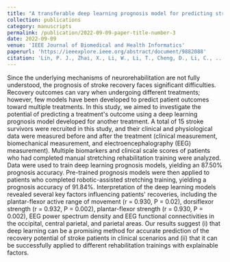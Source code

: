 ```yaml
---
title: "A transferable deep learning prognosis model for predicting stroke patients' recovery in different rehabilitation trainings"
collection: publications
category: manuscripts
permalink: /publication/2022-09-09-paper-title-number-3
date: 2022-09-09
venue: 'IEEE Journal of Biomedical and Health Informatics'
paperurl: 'https://ieeexplore.ieee.org/abstract/document/9882088'
citation: 'Lin, P. J., Zhai, X., Li, W., Li, T., Cheng, D., Li, C., ... & Ji, L. (2022). A transferable deep learning prognosis model for predicting stroke patients' recovery in different rehabilitation trainings. IEEE Journal of Biomedical and Health Informatics, 26(12), 6003-6011.'
---
```


Since the underlying mechanisms of neurorehabilitation are not fully understood, the prognosis of stroke recovery faces significant difficulties. Recovery outcomes can vary when undergoing different treatments; however, few models have been developed to predict patient outcomes toward multiple treatments. In this study, we aimed to investigate the potential of predicting a treatment's outcome using a deep learning prognosis model developed for another treatment. A total of 15 stroke survivors were recruited in this study, and their clinical and physiological data were measured before and after the treatment (clinical measurement, biomechanical measurement, and electroencephalography (EEG) measurement). Multiple biomarkers and clinical scale scores of patients who had completed manual stretching rehabilitation training were analyzed. Data were used to train deep learning prognosis models, yielding an 87.50% prognosis accuracy. Pre-trained prognosis models were then applied to patients who completed robotic-assisted stretching training, yielding a prognosis accuracy of 91.84%. Interpretation of the deep learning models revealed several key factors influencing patients' recoveries, including the plantar-flexor active range of movement (r = 0.930, P = 0.02), dorsiflexor strength (r = 0.932, P = 0.002), plantar-flexor strength (r = 0.930, P = 0.002), EEG power spectrum density and EEG functional connectivities in the occipital, central parietal, and parietal areas. Our results suggest (i) that deep learning can be a promising method for accurate prediction of the recovery potential of stroke patients in clinical scenarios and (ii) that it can be successfully applied to different rehabilitation trainings with explainable factors.
